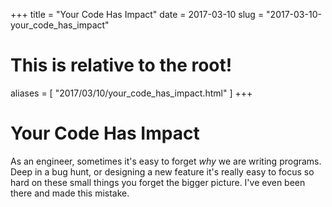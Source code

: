 +++
title = "Your Code Has Impact"
date = 2017-03-10
slug = "2017-03-10-your_code_has_impact"
# This is relative to the root!
aliases = [ "2017/03/10/your_code_has_impact.html" ]
+++
# Your Code Has Impact

As an engineer, sometimes it\'s easy to forget *why* we are writing
programs. Deep in a bug hunt, or designing a new feature it\'s really
easy to focus so hard on these small things you forget the bigger
picture. I\'ve even been there and made this mistake.

